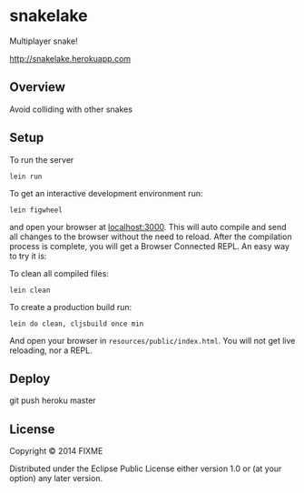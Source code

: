 # snakelake

Multiplayer snake!

http://snakelake.herokuapp.com

## Overview

Avoid colliding with other snakes

## Setup

To run the server

    lein run

To get an interactive development environment run:

    lein figwheel

and open your browser at [localhost:3000](http://localhost:3000/).
This will auto compile and send all changes to the browser without the
need to reload. After the compilation process is complete, you will
get a Browser Connected REPL. An easy way to try it is:

To clean all compiled files:

    lein clean

To create a production build run:

    lein do clean, cljsbuild once min

And open your browser in `resources/public/index.html`. You will not
get live reloading, nor a REPL.

## Deploy

git push heroku master

## License

Copyright © 2014 FIXME

Distributed under the Eclipse Public License either version 1.0 or (at your option) any later version.
